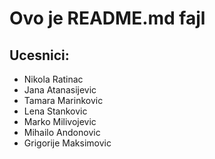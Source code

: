 # Ovo je README.md fajl

## Ucesnici:
- Nikola Ratinac
- Jana Atanasijevic
- Tamara Marinkovic
- Lena Stankovic
- Marko Milivojevic
- Mihailo Andonovic
- Grigorije Maksimovic

